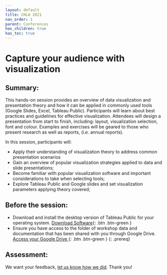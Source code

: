 ```yaml
---
layout: default
title: CHLA 2021  
nav_order: 1
parent: Conferences
has_children: true
has_toc: true
---
```

# Capture your audience with visualization 

## Summary:

This hands-on session provides an overview of data visualization and presentation theory and how it can be applied in commonly used tools (Google Slides, Excel, Tableau Public). Participants will learn about best practices and guidelines for effective visualization. Attendees will design a presentation from start to finish, including: layout, visualization selection, font and colour. Examples and exercises will be geared to those who present research as well as reports, (i.e. annual reports).  

In this session, participants will: 
- Apply their understanding of visualization theory to address common presentation scenarios  
- Gain an overview of popular visualization strategies applied to data and slide presentations;   
- Become familiar with popular visualization software and important considerations to take when selecting tools;  
- Explore Tableau Public and Google slides and set visualization parameters applying theory covered;
  

## Before the session:
- Download and install the desktop version of Tableau Public for your operating system. [Download Software](https://public.tableau.com/en-us/s/download){: .btn .btn-green }
- Ensure you have access to the folder of workshop data and documentation that has been shared with you through Google Drive. [Access your Google Drive ](https://drive.google.com/drive/shared-with-me?ths=true){: .btn .btn-green }
{: .prereq}

## Assessment:
We want your feedback, [let us know how we did](bit.ly/chlaviz_fb). Thank you!  